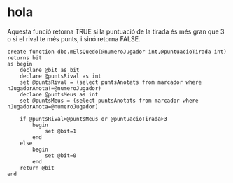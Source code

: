 # hola
Aquesta funció retorna TRUE si la puntuació de la tirada és més gran que 3 o si el rival te més punts, i sinó retorna FALSE.

```
create function dbo.mElsQuedo(@numeroJugador int,@puntuacioTirada int)
returns bit
as begin
	declare @bit as bit
	declare @puntsRival as int
	set @puntsRival = (select puntsAnotats from marcador where nJugadorAnota!=@numeroJugador)
	declare @puntsMeus as int 
	set @puntsMeus = (select puntsAnotats from marcador where nJugadorAnota=@numeroJugador)

	if @puntsRival>@puntsMeus or @puntuacioTirada>3
		begin
			set @bit=1
		end
	else
		begin
			set @bit=0
		end
	return @bit
end
```

